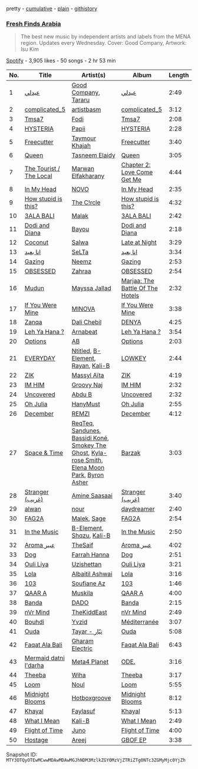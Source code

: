 pretty - [cumulative](/playlists/cumulative/37i9dQZF1DWUTC08ZxLjSQ.md) - [plain](/playlists/plain/37i9dQZF1DWUTC08ZxLjSQ) - [githistory](https://github.githistory.xyz/mackorone/spotify-playlist-archive/blob/main/playlists/plain/37i9dQZF1DWUTC08ZxLjSQ)

### [Fresh Finds Arabia](https://open.spotify.com/playlist/37i9dQZF1DWUTC08ZxLjSQ)

> The best new music by independent artists and labels from the MENA region\. Updates every Wednesday\. Cover: Good Company, Artwork: Isu Kim

[Spotify](https://open.spotify.com/user/spotify) - 3,905 likes - 50 songs - 2 hr 53 min

| No. | Title | Artist(s) | Album | Length |
|---|---|---|---|---|
| 1 | [عيدلي](https://open.spotify.com/track/3BdZArn7DZxrnaczmAne39) | [Good Company](https://open.spotify.com/artist/3ulWaH4088h2Yeop0R1lh5), [Tararu](https://open.spotify.com/artist/52TAwlnhIQrzlSW4Tsc6dK) | [عيدلي](https://open.spotify.com/album/5b5S0FbQ748DB4XiV9AhYl) | 2:49 |
| 2 | [complicated\_5](https://open.spotify.com/track/1H4mPyCMllISVPsrlpdzqw) | [artistbasm](https://open.spotify.com/artist/4L9VftgkqPPV0KXjzM0SIh) | [complicated\_5](https://open.spotify.com/album/1J5sJ59sMgEGc8idzbj6Ml) | 3:12 |
| 3 | [Tmsa7](https://open.spotify.com/track/1FC0frU9acXOQvkJRGeAD2) | [Fodi](https://open.spotify.com/artist/4fhdYn7sQME3sJkPuCpYZE) | [Tmsa7](https://open.spotify.com/album/0H3iSplT0QyZQxoJ3v9NI8) | 2:08 |
| 4 | [HYSTERIA](https://open.spotify.com/track/0GBdCAzoO1nQdTl0ajJCul) | [Papii](https://open.spotify.com/artist/2LGrYR15SmiRsIGQlEnRQs) | [HYSTERIA](https://open.spotify.com/album/4EKOsj9YWElPfGuDNaxM48) | 2:28 |
| 5 | [Freecutter](https://open.spotify.com/track/25dZ0pb2Jut2LuDu5t1x8f) | [Taymour Khajah](https://open.spotify.com/artist/1MnMA1XfPZlCBx6i7VC3OP) | [Freecutter](https://open.spotify.com/album/373pGsj37jfjrtozC8AT89) | 3:40 |
| 6 | [Queen](https://open.spotify.com/track/75GOJlE9TOU8LeHdMY5gba) | [Tasneem Elaidy](https://open.spotify.com/artist/42FcAzSkkJgd5Gw8TjyaSU) | [Queen](https://open.spotify.com/album/7d9o63pw979XngrDlHRrey) | 3:05 |
| 7 | [The Tourist / The Local](https://open.spotify.com/track/1v5LAYzi7wmsMXeZv57tHJ) | [Marwan Elfakharany](https://open.spotify.com/artist/2oG1c2PmDXKTLMofwwgTxp) | [Chapter 2: Love Come Get Me](https://open.spotify.com/album/1ZeizNe18uXDvzywCQ0tG3) | 4:44 |
| 8 | [In My Head](https://open.spotify.com/track/6ijfznxnQ4bxt3aESRanLG) | [NOVO](https://open.spotify.com/artist/430UrfL5PTV5Y5elsZtq6a) | [In My Head](https://open.spotify.com/album/5p5RkbJwuXyM5lfmgfoPF6) | 2:35 |
| 9 | [How stupid is this?](https://open.spotify.com/track/3dcRnj7wvnhpSdEE3fyTzL) | [The C!rcle](https://open.spotify.com/artist/0O2a7rwD6h8c5atrT84A5F) | [How stupid is this?](https://open.spotify.com/album/3ZxRnhdZ5hJbrrZfPveQDL) | 4:32 |
| 10 | [3ALA BALI](https://open.spotify.com/track/6Ne0DGBMgtmY1Maj3QAVIF) | [Malak](https://open.spotify.com/artist/6YH2dyVtlgxfdQEkIYL6uf) | [3ALA BALI](https://open.spotify.com/album/4H6F1ToFkjw4pDQWsA2CON) | 2:42 |
| 11 | [Dodi and Diana](https://open.spotify.com/track/2qLXPJKlyq3AdL5BfkPLtJ) | [Bayou](https://open.spotify.com/artist/09ff0T1Qio2d5f04uGKeL3) | [Dodi and Diana](https://open.spotify.com/album/5BDRacsQIb2OfWeyoz1mLi) | 2:18 |
| 12 | [Coconut](https://open.spotify.com/track/3ucPO98aE91zqyQVL7LL3U) | [Salwa](https://open.spotify.com/artist/1ydHumv64RGQyZouGFLKp5) | [Late at Night](https://open.spotify.com/album/7idOjiu9Ue6uZCvvC517g4) | 3:29 |
| 13 | [انا بعيد](https://open.spotify.com/track/7MaHcIjcqR7lGxmZDXAhDO) | [SeLTa](https://open.spotify.com/artist/3bguvSKT0vGUlQ07zEyxfP) | [انا بعيد](https://open.spotify.com/album/4THTNtqBn0ux8S5GBBTDLg) | 3:34 |
| 14 | [Gazing](https://open.spotify.com/track/6b7ob860TUCKrj1U5SrWEU) | [Neemz](https://open.spotify.com/artist/1klyF43vSKkOiQ7So5hVti) | [Gazing](https://open.spotify.com/album/3nkipMsCFqQ5OrX3aN6Qpz) | 2:53 |
| 15 | [OBSESSED](https://open.spotify.com/track/7k2nyUIUCK6lZGeA6zdj8Z) | [Zahraa](https://open.spotify.com/artist/2dEne6fzRqdfeUce061gtr) | [OBSESSED](https://open.spotify.com/album/6E9QcKgzS7TYqFmENIBkiG) | 2:54 |
| 16 | [Mudun](https://open.spotify.com/track/38xgKmvQlN5eazU7aW3JMI) | [Mayssa Jallad](https://open.spotify.com/artist/3gwo3aexDXLiYhWICS2Qm3) | [Marjaa: The Battle Of The Hotels](https://open.spotify.com/album/3FjodRJZR2gCVkN5mbY1TK) | 2:32 |
| 17 | [If You Were Mine](https://open.spotify.com/track/2bhbwipmX2S5PsE1VHPk0V) | [MINOVA](https://open.spotify.com/artist/6mskRz8EwbqCXm39vtGStC) | [If You Were Mine](https://open.spotify.com/album/0O8mBcnG7nKSN6LEgfLrYw) | 3:38 |
| 18 | [Zanqa](https://open.spotify.com/track/2szYtXOwdOsSodY3wefybT) | [Dali Chebil](https://open.spotify.com/artist/03BgaCpEKpepM1iykl4C5l) | [DENYA](https://open.spotify.com/album/3ai4sZXguA2esRD3rQ0MKx) | 4:25 |
| 19 | [Leh Ya Hana ?](https://open.spotify.com/track/4ZblA6ehlUEGgy3cpENRrx) | [Arnabeat](https://open.spotify.com/artist/31OlJhazERjXIrCE9SQQbM) | [Leh Ya Hana ?](https://open.spotify.com/album/4uWS5ntd91UbXbekxpDdLN) | 3:54 |
| 20 | [Options](https://open.spotify.com/track/1vFoehNqZiEjAwYReBdAff) | [AB](https://open.spotify.com/artist/3fRLeiaGIS4o3hgu8OV2MP) | [Options](https://open.spotify.com/album/3OYilYvbdSROl1RphaJ3HB) | 2:03 |
| 21 | [EVERYDAY](https://open.spotify.com/track/5DPsRMm9YBzNgcOLLemG43) | [Ntitled](https://open.spotify.com/artist/1IlPPRHXWaxkyNiboLlCjd), [B\-Element](https://open.spotify.com/artist/2sSKCGvBkxCr5LOXxYGtqa), [Rayan](https://open.spotify.com/artist/03hITrVrWOExtoyrcHWi2K), [Kali\-B](https://open.spotify.com/artist/62s7RLFRZJV8CcJWidmQ1j) | [LOWKEY](https://open.spotify.com/album/6Ds5HnLl6sPABjnioSR9dG) | 2:44 |
| 22 | [ZIK](https://open.spotify.com/track/2KtjMjvG5ZMRlKTpFQB4eJ) | [Massyl Aïta](https://open.spotify.com/artist/11k7ODo5tK9sRRseJMR90d) | [ZIK](https://open.spotify.com/album/1XnTTW2lDUzhq1WmSkOu9o) | 4:19 |
| 23 | [IM HIM](https://open.spotify.com/track/4DIs8WvTe6VNaapddoUqY3) | [Groovy Naj](https://open.spotify.com/artist/6d2Syl3W8TINc6MSCoQc0W) | [IM HIM](https://open.spotify.com/album/3s32ncsz7ZxWIoeydfGLbS) | 2:32 |
| 24 | [Uncovered](https://open.spotify.com/track/59aIHEHhiwvnlGCmwumfgH) | [Abdu B](https://open.spotify.com/artist/0ZOnIEMRVWqPDuqzJTkGbE) | [Uncovered](https://open.spotify.com/album/66ZJVQmOhlQAcF7yUDLtXg) | 2:32 |
| 25 | [Oh Julia](https://open.spotify.com/track/6KUfAYSpuZGdb1jPyBMKWS) | [HanyMust](https://open.spotify.com/artist/74gb4hJFDs0sGCwa5Zhxfp) | [Oh Julia](https://open.spotify.com/album/1uthZEZvFuY2GJqR2HgadG) | 2:55 |
| 26 | [December](https://open.spotify.com/track/0JnCAByIOXF3pmduqQp9Xn) | [REMZI](https://open.spotify.com/artist/4gl3AHK8hqrCabEuPbj1LI) | [December](https://open.spotify.com/album/1m4dJoy1edgAZ1mxxUrDXi) | 4:12 |
| 27 | [Space & Time](https://open.spotify.com/track/0xHqT7a3BXGgn3uTzKEUbr) | [ReqTeq](https://open.spotify.com/artist/0F0tiuO58aU8k6KORsYrnv), [Sandunes](https://open.spotify.com/artist/4exRwr38tW2DlCNGl2gIqn), [Bassidi Koné](https://open.spotify.com/artist/4nQR0mQTUdRxwohhQlZtr9), [Smokey The Ghost](https://open.spotify.com/artist/3P4yYdpOTSa94saSCZja7s), [Kyla\-rose Smith](https://open.spotify.com/artist/3gr86P9hIAyVK5zBVCYMoE), [Elena Moon Park](https://open.spotify.com/artist/4Okanr8CZ6f2oGudDIyv77), [Byron Asher](https://open.spotify.com/artist/55sQfd3MpgHjytNXcPVdp0) | [Barzak](https://open.spotify.com/album/6nHE1H2IXDVRtozH48Xm43) | 3:03 |
| 28 | [Stranger \(غريب\)](https://open.spotify.com/track/3m7rymge4fdUrvDSKyRg0V) | [Amine Saasaai](https://open.spotify.com/artist/3Ob3H5MBJVHXNzAEuKD3le) | [Stranger \(غريب\)](https://open.spotify.com/album/21Grog1B6mhy0lmvf6VCVG) | 3:40 |
| 29 | [alwan](https://open.spotify.com/track/4CsrJAOj9SEEFbWWmwyC9U) | [nour](https://open.spotify.com/artist/3uHrAjYOHTFWu04dl0aYdo) | [daydreamer](https://open.spotify.com/album/7lu9PAgEM5XqPLrU0hi8wA) | 2:40 |
| 30 | [FAG2A](https://open.spotify.com/track/7mokTKlzN0a3zlBGZeSsdM) | [Malek](https://open.spotify.com/artist/3il7Rv594x5CYajnBuqIEv), [Sage](https://open.spotify.com/artist/4ipwFBBwR2qfKHEA9bcoHg) | [FAG2A](https://open.spotify.com/album/7tRGdl7s0qbaWAi47qeZjQ) | 2:54 |
| 31 | [In the Music](https://open.spotify.com/track/5TQiZXRf45cJthdjbsmlYy) | [B\-Element](https://open.spotify.com/artist/2sSKCGvBkxCr5LOXxYGtqa), [Shqzu](https://open.spotify.com/artist/1aIKyRiP9H0H2IQ0RaWjbk), [Kali\-B](https://open.spotify.com/artist/62s7RLFRZJV8CcJWidmQ1j) | [In the Music](https://open.spotify.com/album/5IjEWqasrST65LtDSo0gEJ) | 2:50 |
| 32 | [Aroma عبير](https://open.spotify.com/track/0uaGiRPEILWQbamtwPmtVb) | [TheSaif](https://open.spotify.com/artist/6wE2ow6Lhp2eO5t71wygwA) | [Aroma عبير](https://open.spotify.com/album/1ZuKymhfVlambrhftRjWRJ) | 4:02 |
| 33 | [Dog](https://open.spotify.com/track/1WWtxXDnHFJQJXqSr0wZ4D) | [Farrah Hanna](https://open.spotify.com/artist/2IbXHOUXZmrRTByaOaRn8Z) | [Dog](https://open.spotify.com/album/1mB8S3VcFKPk5fP5dMTeRg) | 2:51 |
| 34 | [Ouli Liya](https://open.spotify.com/track/5sk6R2149eT82gPVQI5vSY) | [Uzishettan](https://open.spotify.com/artist/20Rf6VG9JiegKXpPT416CE) | [Ouli Liya](https://open.spotify.com/album/2sqrTDtjVrLRG2qradXlHQ) | 3:21 |
| 35 | [Lola](https://open.spotify.com/track/7h3MyaF9PwcTRsoTugynP6) | [Albaitil Ashwai](https://open.spotify.com/artist/6Xb2llJHXVw4OBdXGcAfX7) | [Lola](https://open.spotify.com/album/3gjyvRAkNSf8u4eSBfCLmM) | 3:16 |
| 36 | [103](https://open.spotify.com/track/5zqSgg5YkPUdzE5BpZV4x1) | [Soufiane Az](https://open.spotify.com/artist/28Q2uRWOQJHFGUy1VBCY04) | [103](https://open.spotify.com/album/0UmHC2jX7B5oIb64bDkPh0) | 1:46 |
| 37 | [QAAR A](https://open.spotify.com/track/0Eh0KuFNOQ0gPilhJzZRXz) | [Muskila](https://open.spotify.com/artist/1iBiS6r5HvyEALDYfkWAQm) | [QAAR A](https://open.spotify.com/album/6mCMQFns9e0g2civC8khcB) | 4:00 |
| 38 | [Banda](https://open.spotify.com/track/1MPM80AcWKknvhIJL8nZON) | [DADO](https://open.spotify.com/artist/3JZEJB0wz9iw5yJGqfgKsg) | [Banda](https://open.spotify.com/album/2357p5LMBTSEQYjFdXshIn) | 2:15 |
| 39 | [nVr Mind](https://open.spotify.com/track/6QLlPyH3DqfoCiyzQfdxl2) | [TheKiddEast](https://open.spotify.com/artist/6QBV3lqWQWduZNIdi4yrhG) | [nVr Mind](https://open.spotify.com/album/7Awre3qsiQ0JrUS5XVwW1x) | 2:49 |
| 40 | [Bouhdi](https://open.spotify.com/track/2NRaSmTlbNmwYYDsDMlgYR) | [Yvzid](https://open.spotify.com/artist/1hiAzHtDperYB5FhcWzJsW) | [Méditerranée](https://open.spotify.com/album/1HJzInrgb53YvdUXMbfiSt) | 3:07 |
| 41 | [Ouda](https://open.spotify.com/track/6Q6AWOfZQbKLGrEqJj0HTZ) | [Tayar \- تيّار](https://open.spotify.com/artist/6ntwC60sylc4u0Npjoj6GM) | [Ouda](https://open.spotify.com/album/0uelvlu1wNTweumpauIrPJ) | 5:08 |
| 42 | [Faqat Ala Bali](https://open.spotify.com/track/1wuVpWw54aPEeTrr95uRjp) | [Gharam Electric](https://open.spotify.com/artist/7bSZexnmG19HNWsNh1xok7) | [Faqat Ala Bali](https://open.spotify.com/album/3q8zNHHfUUAMrNgDIan35P) | 6:43 |
| 43 | [Mermaid datni l'darha](https://open.spotify.com/track/5DUguL7lB4cREG7LUjntlU) | [Meta4 Planet](https://open.spotify.com/artist/5ly3gcirOViqRU8RdR045r) | [ODE.](https://open.spotify.com/album/0pZ3DLUZg5QWIFHTpRUmWM) | 3:16 |
| 44 | [Theeba](https://open.spotify.com/track/6d5jCujuJOwybONWCJGulU) | [Wiha](https://open.spotify.com/artist/4OObxAaYEWxmJD3dKQjKV0) | [Theeba](https://open.spotify.com/album/3PqWZoMfDSxPD3m3gMI1am) | 3:17 |
| 45 | [Loom](https://open.spotify.com/track/1Q1PWZvKU0kvXZSc6B1LJW) | [Noul](https://open.spotify.com/artist/2eBVLC3ePF9HO0Ew4snCNq) | [Loom](https://open.spotify.com/album/0uNojfPWQ6REBGYSjWtBcp) | 5:55 |
| 46 | [Midnight Blooms](https://open.spotify.com/track/7vcMs6ZC0TZyrN6BDyf8vg) | [Hotboxgroove](https://open.spotify.com/artist/2iOmWTulb3nP3FQ9DYtLLV) | [Midnight Blooms](https://open.spotify.com/album/7vDLOjrrS0JH2YQYmcUCw8) | 8:12 |
| 47 | [Khayal](https://open.spotify.com/track/60LnIv9hAQulxVCSbPFQ6b) | [Faylasuf](https://open.spotify.com/artist/62pD2B6fmRXxLqZYAyvK74) | [Khayal](https://open.spotify.com/album/1oQtEMocdtaP1GBH7eVZbO) | 5:13 |
| 48 | [What I Mean](https://open.spotify.com/track/1mCI8PLlOgAIIJ9gSPj84v) | [Kali\-B](https://open.spotify.com/artist/62s7RLFRZJV8CcJWidmQ1j) | [What I Mean](https://open.spotify.com/album/61LjVnSbmGrXoZJz8RRaQY) | 2:49 |
| 49 | [Flight of Time](https://open.spotify.com/track/6jNFBaCURvVWBncn0GrZD2) | [Juno](https://open.spotify.com/artist/65cCRej79ekIxVA81UtCJD) | [Flight of Time](https://open.spotify.com/album/1RRhXcBViJOhNHSDeFKmhB) | 4:00 |
| 50 | [Hostage](https://open.spotify.com/track/0lJAsKOeHSBFj6X5msB21b) | [Areej](https://open.spotify.com/artist/08Dn6q1Vgbc3Vg16tRx2Ef) | [GBOF EP](https://open.spotify.com/album/1Ypxz2UMMhqVbrM48yNCQP) | 3:38 |

Snapshot ID: `MTY3OTQyOTEwMCwwMDAwMDAwMGJhNDM3MzlkZGY0MzVjZTRiZTg0NTc3ZGMyMjc0YjZh`
